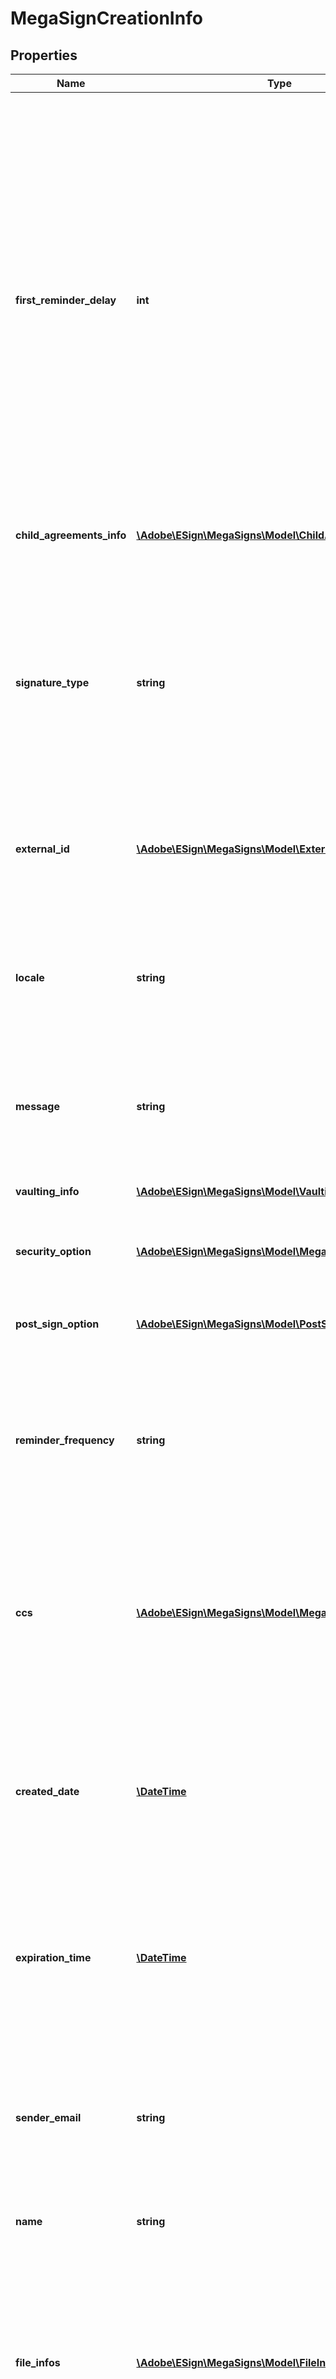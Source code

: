 # MegaSignCreationInfo

## Properties
Name | Type | Description | Notes
------------ | ------------- | ------------- | -------------
**first_reminder_delay** | **int** | Integer which specifies the delay in hours before sending the first reminder.&lt;br&gt;This is an optional field. The minimum value allowed is 1 hour and the maximum value can’t be more than the difference of agreement creation and expiry time of the agreement in hours.&lt;br&gt;If this is not specified but the reminder frequency is specified, then the first reminder will be sent based on frequency.&lt;br&gt;i.e. if the reminder is created with frequency specified as daily, the firstReminderDelay will be 24 hours. Cannot be updated in a PUT | [optional] 
**child_agreements_info** | [**\Adobe\ESign\MegaSigns\Model\ChildAgreementsInfo**](ChildAgreementsInfo.md) | Info corresponding to each child agreement of the megaSign | [optional] 
**signature_type** | **string** | Specifies the type of signature you would like to request - written or e-signature. The possible values are &lt;br&gt; ESIGN : Agreement needs to be signed electronically &lt;br&gt;, WRITTEN : Agreement will be signed using handwritten signature and signed document will be uploaded into the system | [optional] 
**external_id** | [**\Adobe\ESign\MegaSigns\Model\ExternalId**](ExternalId.md) | An arbitrary value from your system, which can be specified at sending time and then later returned or queried | [optional] 
**locale** | **string** | The locale associated with this agreement - specifies the language for the signing page and emails, for example en_US or fr_FR. If none specified, defaults to the language configured for the agreement sender | [optional] 
**message** | **string** | An optional message to the participants, describing what is being sent or why their signature is required | [optional] 
**vaulting_info** | [**\Adobe\ESign\MegaSigns\Model\VaultingInfo**](VaultingInfo.md) | Vaulting properties that allows Adobe Sign to securely store documents with a vault provider | [optional] 
**security_option** | [**\Adobe\ESign\MegaSigns\Model\MegaSignSecurityOption**](MegaSignSecurityOption.md) | Optional security parameters for the megasign | [optional] 
**post_sign_option** | [**\Adobe\ESign\MegaSigns\Model\PostSignOption**](PostSignOption.md) | URL and associated properties for the success page the user will be taken to after completing the signing process | [optional] 
**reminder_frequency** | **string** | Optional parameter that sets how often you want to send reminders to the participants. If it is not specified, the default frequency set for the account will be used | [optional] 
**ccs** | [**\Adobe\ESign\MegaSigns\Model\MegaSignCcInfo[]**](MegaSignCcInfo.md) | A list of one or more CCs that will be copied in the megasign transaction. The CCs will each receive an email at the beginning of the transaction and also when the final document is signed. The email addresses will also receive a copy of the document, attached as a PDF file | [optional] 
**created_date** | [**\DateTime**](\DateTime.md) | Date when megasign was created. Format would be yyyy-MM-dd&#39;T&#39;HH:mm:ssZ. For example, e.g 2016-02-25T18:46:19Z represents UTC time | [optional] 
**expiration_time** | [**\DateTime**](\DateTime.md) | Time after which Agreement expires and needs to be signed before it. Format should be yyyy-MM-dd&#39;T&#39;HH:mm:ssZ. For example, e.g 2016-02-25T18:46:19Z represents UTC time. Should not be provided in offline agreement creation. | [optional] 
**sender_email** | **string** | Email of agreement sender. Only provided in GET. Can not be provided in POST/PUT request. If provided in POST/PUT, it will be ignored | [optional] 
**name** | **string** | The name of the agreement that will be used to identify it, in emails, website and other places | [optional] 
**file_infos** | [**\Adobe\ESign\MegaSigns\Model\FileInfo[]**](FileInfo.md) | A list of one or more files (or references to files) that will be sent out for signature. If more than one file is provided, they will be combined into one PDF before being sent out. Note: Only one of the four parameters in every FileInfo object must be specified | [optional] 
**id** | **string** | The unique identifier of megasign | [optional] 
**state** | **string** | State of the Megasign | [optional] 
**status** | **string** | Status of the Megasign | [optional] 

[[Back to Model list]](../README.md#documentation-for-models) [[Back to API list]](../README.md#documentation-for-api-endpoints) [[Back to README]](../README.md)


